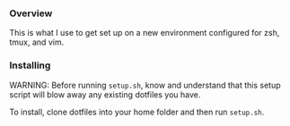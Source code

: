 ### Overview

This is what I use to get set up on a new environment configured for zsh, tmux, and vim.


### Installing

WARNING: Before running `setup.sh`, know and understand that this setup script will blow away any existing dotfiles you have.

To install, clone dotfiles into your home folder and then run `setup.sh`.

